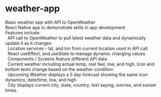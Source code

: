 # weather-app
Basic weather app with API to OpenWeather<br />
React Native app to demonstrate skills in app development<br />
Features include:<br />
  &nbsp;&nbsp;API call to OpenWeather to pull latest weather data and dynamically update it as it changes<br />
  &nbsp;&nbsp;Location services - lat, and lon from current location used in API call<br />
  &nbsp;&nbsp;React useEffect, and useState to manage dynamic changing values<br />
  &nbsp;&nbsp;Components / Screens feature different API data<br />
  &nbsp;&nbsp;Current weather including actual temp, real feel, low, and high. Icon and bottom texts change based on the weather condition<br />
  &nbsp;&nbsp;Upcoming Weather displays a 5 day forecast showing the same icon dynamics, date/time, low, and high<br />
  &nbsp;&nbsp;City displays current city, state, country, text saying, sunrise, and sunset times.<br />
